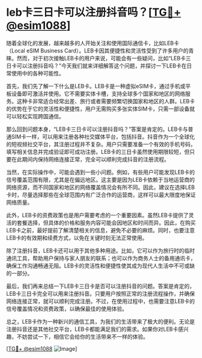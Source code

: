# leb卡三日卡可以注册抖音吗？[[TG💪+ @esim1088](https://t.me/s/esim1088)]

随着全球化的发展，越来越多的人开始关注和使用国际通信卡，比如LEB卡（Local eSIM Business Card）。LEB卡因其便捷性和灵活性受到了许多用户的青睐。然而，对于初次接触LEB卡的用户来说，可能会有一些疑问，比如“LEB卡三日卡可以注册抖音吗？”今天我们就来详细解答这个问题，并探讨一下LEB卡在日常使用中的各种可能性。

首先，我们先了解一下什么是LEB卡。LEB卡是一种虚拟eSIM卡，通过手机或平板设备即可激活并使用。它不需要实体卡槽，支持全球多个国家和地区的网络服务。这种卡非常适合经常出差、旅行或者需要频繁切换国家和地区的人群。LEB卡的优势在于它的灵活性和便捷性，用户无需购买多张实体SIM卡，只需一部设备就可以轻松实现跨国通信。

那么回到问题本身，“LEB卡三日卡可以注册抖音吗？”答案是肯定的。LEB卡与普通SIM卡一样，可以用来注册各种社交媒体平台，包括抖音。抖音作为一个全球化的短视频社交平台，其注册过程并不复杂。用户只需要准备一个有效的手机号码，填写相关信息并完成验证即可成功注册。LEB卡的三日卡虽然使用期限较短，但只要在此期间内保持网络连接正常，完全可以顺利完成抖音的注册流程。

当然，在实际操作中，可能会遇到一些小问题。例如，有些用户可能发现LEB卡的信号覆盖范围有限，尤其是在偏远地区。这主要是因为LEB卡依赖于当地运营商的网络资源，而不同国家和地区的网络覆盖情况会有所不同。因此，建议在选择LEB卡时，尽量选择那些在全球范围内有广泛合作的运营商，这样可以最大限度地保证网络质量。

此外，LEB卡的资费政策也是用户需要考虑的一个重要因素。虽然LEB卡提供了灵活的套餐选择，但具体的价格和服务内容可能会因地区和时间而异。因此，在购买LEB卡之前，最好提前了解清楚相关的信息，避免不必要的麻烦。同时，也要注意LEB卡的有效期和续费方式，以免在关键时刻无法正常使用。

除了注册抖音，LEB卡还可以用于其他多种用途。比如，它可以作为旅行时的临时通讯工具，帮助用户保持与家人朋友的联系；也可以作为商务人士的备用通讯卡，确保工作沟通畅通无阻。LEB卡的灵活性和便捷性使其成为现代人生活中不可或缺的一部分。

最后，我们再来总结一下LEB卡三日卡是否可以注册抖音的问题。答案是肯定的，LEB卡三日卡完全可以用来注册抖音。只要用户按照正常的注册流程操作，并确保网络连接正常，就可以顺利完成注册。不过，在使用过程中，也需要注意LEB卡的信号覆盖情况和资费政策，以确保最佳的使用体验。

总之，LEB卡作为一种新兴的通信工具，为我们的生活带来了极大的便利。无论是注册抖音还是其他社交平台，LEB卡都能满足我们的需求。如果你对LEB卡感兴趣，不妨尝试一下，相信它会给你的生活带来不一样的体验。

[[TG💪+ @esim1088](https://t.me/s/esim1088) ![Image](https://i.postimg.cc/4NQfJmqS/Snipaste-2025-05-13-00-14-12.png)]